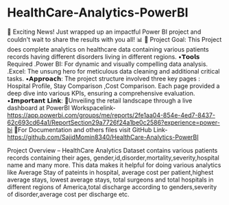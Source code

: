 # HealthCare-Analytics-PowerBI
🚀 Exciting News! Just wrapped up an impactful Power BI project and couldn't wait to share the results with you all! 📊
🎯 Project Goal: This Project does complete analytics on healthcare data containing various patients records having different disorders living in different regions.
▪𝗧𝗼𝗼𝗹𝘀 Required
.Power BI: For dynamic and visually compelling data analysis.
.Excel: The unsung hero for meticulous data cleaning and additional critical tasks.
▪𝗔𝗽𝗽𝗿𝗼𝗮𝗰𝗵:
The project structure involved three key pages : Hospital Profile, Stay Comparison ,Cost Comparison. Each page provided a deep dive into various KPIs, ensuring a comprehensive evaluation.
▪𝗜𝗺𝗽𝗼𝗿𝘁𝗮𝗻𝘁 𝗟𝗶𝗻𝗸:
📌Unveiling the retail landscape through a live dashboard at PowerBI Workspacelink- https://app.powerbi.com/groups/me/reports/2fe1aa04-854e-4ed7-8437-62c693cd64a1/ReportSection29a7726f24a1be0c2586?experience=power-bi
📌For Documentation and others files visit GitHub Link- https://github.com/SajidMomin8340/HealthCare-Analytics-PowerBI

Project Overview – HealthCare  Analytics Dataset contains various patients records containing their ages, gender,id,disorder,mortality,severity,hospital name and many more.
This data makes it helpful for doing various analytics like Average Stay of pateints in hospital, average cost per patient,highest average stays, lowest average stays, total surgeons and total hospitals in different regions of America,total discharge according to genders,severity of disorder,average cost per discharge etc.
